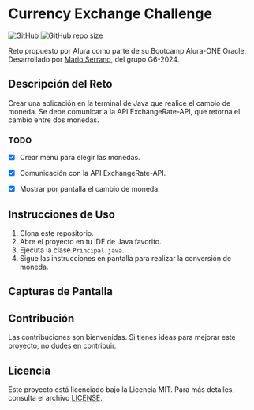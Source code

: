 # Currency Exchange Challenge

[![GitHub](https://img.shields.io/github/license/Mario0SGz/ConversorDeMonedas)](https://github.com/Mario0SGz/ConversorDeMonedas/blob/main/LICENSE)
![GitHub repo size](https://img.shields.io/github/repo-size/Mario0SGz/ConversorDeMonedas)

Reto propuesto por Alura como parte de su Bootcamp Alura-ONE Oracle. Desarrollado por [Mario Serrano](https://github.com/Mario0SGz), del grupo G6-2024.

## Descripción del Reto

Crear una aplicación en la terminal de Java que realice el cambio de moneda. Se debe comunicar a la API ExchangeRate-API, que retorna el cambio entre dos monedas.

### TODO

- [x] Crear menú para elegir las monedas.
- [x] Comunicación con la API ExchangeRate-API.
- [x] Mostrar por pantalla el cambio de moneda.


## Instrucciones de Uso

1. Clona este repositorio.
2. Abre el proyecto en tu IDE de Java favorito.
3. Ejecuta la clase `Principal.java`.
4. Sigue las instrucciones en pantalla para realizar la conversión de moneda.

## Capturas de Pantalla
  

## Contribución

Las contribuciones son bienvenidas. Si tienes ideas para mejorar este proyecto, no dudes en contribuir.

## Licencia

Este proyecto está licenciado bajo la Licencia MIT. Para más detalles, consulta el archivo [LICENSE](LICENSE).

